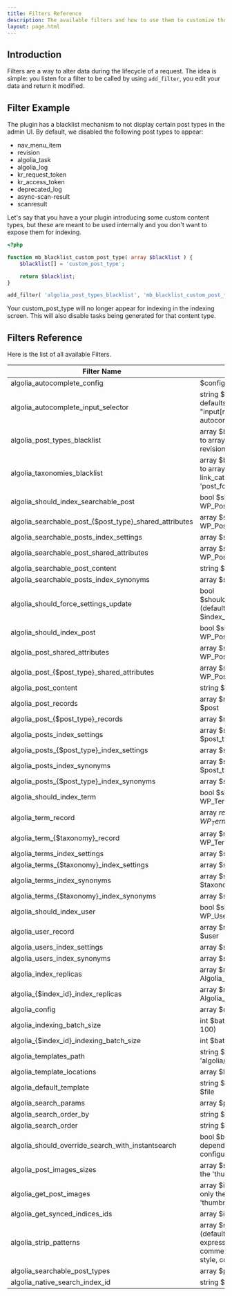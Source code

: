 ```yaml
---
title: Filters Reference
description: The available filters and how to use them to customize the behaviour.
layout: page.html
---
```


## Introduction

Filters are a way to alter data during the lifecycle of a request. The idea is simple: you listen for a filter to be called by using `add_filter`, you edit your data and return it modified.

## Filter Example

The plugin has a blacklist mechanism to not display certain post types in the admin UI.
By default, we disabled the following post types to appear:
- nav_menu_item
- revision
- algolia_task
- algolia_log
- kr_request_token
- kr_access_token
- deprecated_log
- async-scan-result
- scanresult


Let's say that you have a your plugin introducing some custom content types, but these are meant to be used internally and you don't want to expose them for indexing.

```php
<?php

function mb_blacklist_custom_post_type( array $blacklist ) {
	$blacklist[] = 'custom_post_type';

	return $blacklist;
}

add_filter( 'algolia_post_types_blacklist', 'mb_blacklist_custom_post_type' );
```

Your custom_post_type will no longer appear for indexing in the indexing screen.
This will also disable tasks being generated for that content type.

## Filters Reference

Here is the list of all available Filters.

| Filter Name                                              | Params                                                                                                      |
|----------------------------------------------------------|-------------------------------------------------------------------------------------------------------------|
| algolia_autocomplete_config                              | $config                                                                                                     |
| algolia_autocomplete_input_selector                      | string $input_selector, defaults to "input[name='s']:not('.no-autocomplete')"                               |
| algolia_post_types_blacklist                             | array $blacklist, defaults to array( 'nav_menu_item', revision' )                                           |
| algolia_taxonomies_blacklist                             | array $blacklist, defaults to array( 'nav_menu', link_category', 'post_format' )                            |
| algolia_should_index_searchable_post                     | bool $should_index, WP_Post $post                                                                           |
| algolia_searchable\_post\_{$post_type}_shared_attributes | array $shared_attributes, WP_Post $post                                                                     |
| algolia_searchable_posts_index_settings                  | array $settings                                                                                             |
| algolia_searchable_post_shared_attributes                | array $shared_attributes, WP_Post $post                                                                     |
| algolia_searchable_post_content                          | string $content                                                                                             |
| algolia_searchable_posts_index_synonyms                  | array $synonyms                                                                                             |
| algolia_should_force_settings_update                     | bool $should_force_update (default: false), string $index_id                                                |
| algolia_should_index_post                                | bool $should_index, WP_Post $post                                                                           |
| algolia_post_shared_attributes                           | array $shared_attributes, WP_Post $post                                                                     |
| algolia\_post\_{$post_type}_shared_attributes            | array $shared_attributes, WP_Post $post                                                                     |
| algolia_post_content                                     | string $content                                                                                             |
| algolia_post_records                                     | array $records, WP_Post $post                                                                               |
| algolia\_post\_{$post_type}_records                      | array $records, WP_Post                                                                                     |
| algolia_posts_index_settings                             | array $settings, string $post_type                                                                          |
| algolia\_posts\_{$post_type}_index_settings              | array $settings                                                                                             |
| algolia_posts_index_synonyms                             | array $synonyms, string $post_type                                                                          |
| algolia\_posts\_{$post_type}_index_synonyms              | array $synonyms                                                                                             |
| algolia_should_index_term                                | bool $should_index, WP_Term/object $term                                                                    |
| algolia_term_record                                      | array $record, WP_Term/object$term                                                                          |
| algolia\_term\_{$taxonomy}_record                        | array $record, WP_Term/object $term                                                                         |
| algolia_terms_index_settings                             | array $settings                                                                                             |
| algolia\_terms\_{$taxonomy}_index_settings               | array $settings                                                                                             |
| algolia_terms_index_synonyms                             | array $synonyms, string $taxonomy                                                                           |
| algolia\_terms\_{$taxonomy}_index_synonyms               | array $synonyms                                                                                             |
| algolia_should_index_user                                | bool $should_index, WP_User $user                                                                           |
| algolia_user_record                                      | array $record, WP_User $user                                                                                |
| algolia_users_index_settings                             | array $settings                                                                                             |
| algolia_users_index_synonyms                             | array $synonyms                                                                                             |
| algolia_index_replicas                                   | array $replicas, Algolia_Index $index                                                                       |
| algolia\_{$index_id}_index_replicas                      | array $replicas, Algolia_Index $index                                                                       |
| algolia_config                                           | array $config                                                                                               |
| algolia_indexing_batch_size                              | int $batch_size (default: 100)                                                                              |
| algolia\_{$index_id}_indexing_batch_size                 | int $batch_size                                                                                             |
| algolia_templates_path                                   | string $path (default: 'algolia/')                                                                          |
| algolia_template_locations                               | array $locations                                                                                            |
| algolia_default_template                                 | string $template, string $file                                                                              |
| algolia_search_params                                    | array $params                                                                                               |
| algolia_search_order_by                                  | string $attribute_name                                                                                      |
| algolia_search_order                                     | string $order                                                                                               |
| algolia_should_override_search_with_instantsearch        | bool $bool (default: depending on configuration)                                                            |
| algolia_post_images_sizes                                | array $sizes (default: only the 'thumbnail' size)                                                           |
| algolia_get_post_images                                  | array $images (default: only the info about the 'thumbnail' size)                                           |
| algolia_get_synced_indices_ids                           | array $ids                                                                                                  |
| algolia_strip_patterns                                   | array $noise_patterns (default: regular expressions to strip comments, cdata, script, style, code, and pre) |
| algolia_searchable_post_types                            | array $post_types                                                                                           |
| algolia_native_search_index_id                           | string $index_id                                                                                            |
